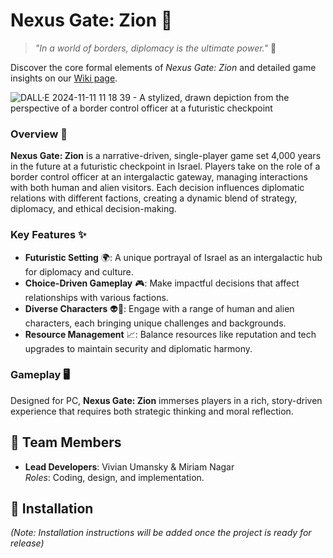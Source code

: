 # Nexus Gate: Zion 🚀

> *"In a world of borders, diplomacy is the ultimate power."* 🌌

Discover the core formal elements of *Nexus Gate: Zion* and detailed game insights on our [Wiki page](https://github.com/TwoBitCode/Nexus_gate/wiki/Formal-Elements).

![DALL·E 2024-11-11 11 18 39 - A stylized, drawn depiction from the perspective of a border control officer at a futuristic checkpoint](https://github.com/user-attachments/assets/7849f443-6854-46ad-867f-f7edcc3903d3)

### Overview 🛂  
**Nexus Gate: Zion** is a narrative-driven, single-player game set 4,000 years in the future at a futuristic checkpoint in Israel. Players take on the role of a border control officer at an intergalactic gateway, managing interactions with both human and alien visitors. Each decision influences diplomatic relations with different factions, creating a dynamic blend of strategy, diplomacy, and ethical decision-making.

### Key Features ✨
- **Futuristic Setting** 🌍: A unique portrayal of Israel as an intergalactic hub for diplomacy and culture.
- **Choice-Driven Gameplay** 🎮: Make impactful decisions that affect relationships with various factions.
- **Diverse Characters** 👽👤: Engage with a range of human and alien characters, each bringing unique challenges and backgrounds.
- **Resource Management** 📈: Balance resources like reputation and tech upgrades to maintain security and diplomatic harmony.

### Gameplay 🖥️  
Designed for PC, **Nexus Gate: Zion** immerses players in a rich, story-driven experience that requires both strategic thinking and moral reflection.


## 👥 Team Members

- **Lead Developers**: Vivian Umansky & Miriam Nagar  
  *Roles*: Coding, design, and implementation.

## 🔧 Installation

*(Note: Installation instructions will be added once the project is ready for release)*
